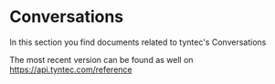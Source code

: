 # Conversations

In this section you find documents related to tyntec's Conversations

The most recent version can be found as well on https://api.tyntec.com/reference
